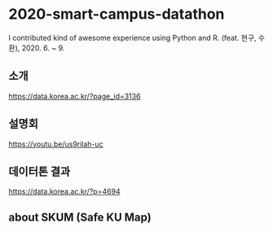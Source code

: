 # 2020-smart-campus-datathon
I contributed kind of awesome experience using Python and R. (feat. 현구, 수환), 2020. 6. ~ 9.

## 소개
https://data.korea.ac.kr/?page_id=3136

## 설명회
https://youtu.be/us9rilah-uc

## 데이터톤 결과
https://data.korea.ac.kr/?p=4694

## about SKUM (Safe KU Map)

